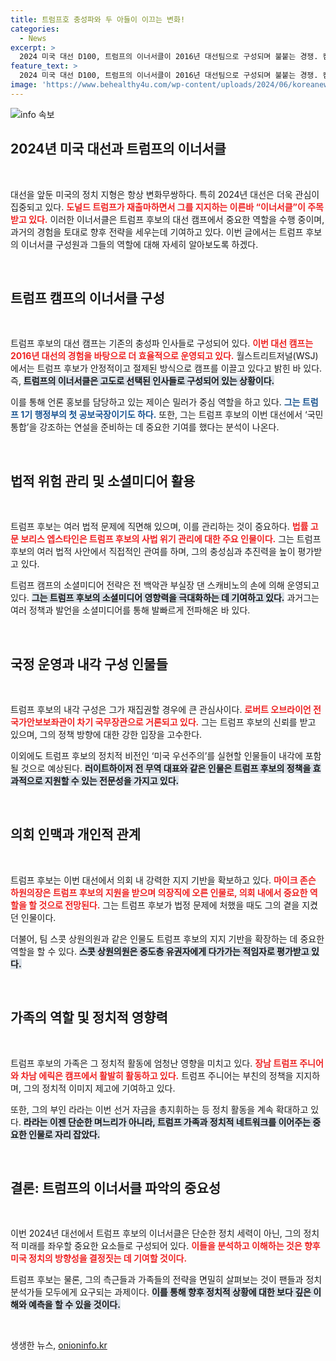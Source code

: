 ```yaml
---
title: 트럼프호 충성파와 두 아들이 이끄는 변화!
categories:
  - News
excerpt: >
  2024 미국 대선 D100, 트럼프의 이너서클이 2016년 대선팀으로 구성되며 불붙는 경쟁. 캠프의 전략과 홍보, 사법대응까지 주도하는 최측근들. 백악관 재집권 땐 미국 우선주의 실행자들이 돌아올까? 클릭해서 자세한 내용을 확인하세요!
feature_text: >
  2024 미국 대선 D100, 트럼프의 이너서클이 2016년 대선팀으로 구성되며 불붙는 경쟁. 캠프의 전략과 홍보, 사법대응까지 주도하는 최측근들. 백악관 재집권 땐 미국 우선주의 실행자들이 돌아올까? 클릭해서 자세한 내용을 확인하세요!
image: 'https://www.behealthy4u.com/wp-content/uploads/2024/06/koreanews.jpg'
---
```


<p><img src="https://www.behealthy4u.com/wp-content/uploads/2024/06/koreanews.jpg" alt="info 속보" /></p>

<h2 data-ke-size="size26">2024년 미국 대선과 트럼프의 이너서클</h2>

<p data-ke-size="size16">&nbsp;</p>

<p>대선을 앞둔 미국의 정치 지형은 항상 변화무쌍하다. 특히 2024년 대선은 더욱 관심이 집중되고 있다. <b><span style="color: #ee2323;">도널드 트럼프가 재출마하면서 그를 지지하는 이른바 “이너서클”이 주목받고 있다.</span></b> 이러한 이너서클은 트럼프 후보의 대선 캠프에서 중요한 역할을 수행 중이며, 과거의 경험을 토대로 향후 전략을 세우는데 기여하고 있다. 이번 글에서는 트럼프 후보의 이너서클 구성원과 그들의 역할에 대해 자세히 알아보도록 하겠다.</p>

<p data-ke-size="size16">&nbsp;</p>

<h2 data-ke-size="size26">트럼프 캠프의 이너서클 구성</h2>

<p data-ke-size="size16">&nbsp;</p>

<p>트럼프 후보의 대선 캠프는 기존의 충성파 인사들로 구성되어 있다. <b><span style="color: #ee2323;">이번 대선 캠프는 2016년 대선의 경험을 바탕으로 더 효율적으로 운영되고 있다.</span></b> 월스트리트저널(WSJ)에서는 트럼프 후보가 안정적이고 절제된 방식으로 캠프를 이끌고 있다고 밝힌 바 있다. 즉, <b><span style="background-color: #21538527;">트럼프의 이너서클은 고도로 선택된 인사들로 구성되어 있는 상황이다.</span></b></p>

<p>이를 통해 언론 홍보를 담당하고 있는 제이슨 밀러가 중심 역할을 하고 있다. <b><span style="color: #1a5490;">그는 트럼프 1기 행정부의 첫 공보국장이기도 하다.</span></b> 또한, 그는 트럼프 후보의 이번 대선에서 ‘국민 통합’을 강조하는 연설을 준비하는 데 중요한 기여를 했다는 분석이 나온다.</p>

<p data-ke-size="size16">&nbsp;</p>

<h2 data-ke-size="size26">법적 위험 관리 및 소셜미디어 활용</h2>

<p data-ke-size="size16">&nbsp;</p>

<p>트럼프 후보는 여러 법적 문제에 직면해 있으며, 이를 관리하는 것이 중요하다. <b><span style="color: #ee2323;">법률 고문 보리스 엡스타인은 트럼프 후보의 사법 위기 관리에 대한 주요 인물이다.</span></b> 그는 트럼프 후보의 여러 법적 사안에서 직접적인 관여를 하며, 그의 충성심과 추진력을 높이 평가받고 있다.</p>

<p>트럼프 캠프의 소셜미디어 전략은 전 백악관 부실장 댄 스캐비노의 손에 의해 운영되고 있다. <b><span style="background-color: #21538527;">그는 트럼프 후보의 소셜미디어 영향력을 극대화하는 데 기여하고 있다.</span></b> 과거그는 여러 정책과 발언을 소셜미디어를 통해 발빠르게 전파해온 바 있다.</p>

<p data-ke-size="size16">&nbsp;</p>

<h2 data-ke-size="size26">국정 운영과 내각 구성 인물들</h2>

<p data-ke-size="size16">&nbsp;</p>

<p>트럼프 후보의 내각 구성은 그가 재집권할 경우에 큰 관심사이다. <b><span style="color: #ee2323;">로버트 오브라이언 전 국가안보보좌관이 차기 국무장관으로 거론되고 있다.</span></b> 그는 트럼프 후보의 신뢰를 받고 있으며, 그의 정책 방향에 대한 강한 입장을 고수한다. </p>

<p>이외에도 트럼프 후보의 정치적 비전인 ‘미국 우선주의’를 실현할 인물들이 내각에 포함될 것으로 예상된다. <b><span style="background-color: #21538527;">러이트하이저 전 무역 대표와 같은 인물은 트럼프 후보의 정책을 효과적으로 지원할 수 있는 전문성을 가지고 있다.</span></b></p>

<p data-ke-size="size16">&nbsp;</p>

<h2 data-ke-size="size26">의회 인맥과 개인적 관계</h2>

<p data-ke-size="size16">&nbsp;</p>

<p>트럼프 후보는 이번 대선에서 의회 내 강력한 지지 기반을 확보하고 있다. <b><span style="color: #ee2323;">마이크 존슨 하원의장은 트럼프 후보의 지원을 받으며 의장직에 오른 인물로, 의회 내에서 중요한 역할을 할 것으로 전망된다.</span></b> 그는 트럼프 후보가 법정 문제에 처했을 때도 그의 곁을 지켰던 인물이다.</p>

<p>더불어, 팀 스콧 상원의원과 같은 인물도 트럼프 후보의 지지 기반을 확장하는 데 중요한 역할을 할 수 있다. <b><span style="background-color: #21538527;">스콧 상원의원은 중도층 유권자에게 다가가는 적임자로 평가받고 있다.</span></b></p>

<p data-ke-size="size16">&nbsp;</p>

<h2 data-ke-size="size26">가족의 역할 및 정치적 영향력</h2>

<p data-ke-size="size16">&nbsp;</p>

<p>트럼프 후보의 가족은 그 정치적 활동에 엄청난 영향을 미치고 있다. <b><span style="color: #ee2323;">장남 트럼프 주니어와 차남 에릭은 캠프에서 활발히 활동하고 있다.</span></b> 트럼프 주니어는 부친의 정책을 지지하며, 그의 정치적 이미지 제고에 기여하고 있다. </p>

<p>또한, 그의 부인 라라는 이번 선거 자금을 총지휘하는 등 정치 활동을 계속 확대하고 있다. <b><span style="background-color: #21538527;">라라는 이젠 단순한 며느리가 아니라, 트럼프 가족과 정치적 네트워크를 이어주는 중요한 인물로 자리 잡았다.</span></b></p>

<p data-ke-size="size16">&nbsp;</p>

<h2 data-ke-size="size26">결론: 트럼프의 이너서클 파악의 중요성</h2>

<p data-ke-size="size16">&nbsp;</p>

<p>이번 2024년 대선에서 트럼프 후보의 이너서클은 단순한 정치 세력이 아닌, 그의 정치적 미래를 좌우할 중요한 요소들로 구성되어 있다. <b><span style="color: #ee2323;">이들을 분석하고 이해하는 것은 향후 미국 정치의 방향성을 결정짓는 데 기여할 것이다.</span></b> </p>

<p>트럼프 후보는 물론, 그의 측근들과 가족들의 전략을 면밀히 살펴보는 것이 팬들과 정치 분석가들 모두에게 요구되는 과제이다. <b><span style="background-color: #21538527;">이를 통해 향후 정치적 상황에 대한 보다 깊은 이해와 예측을 할 수 있을 것이다.</span></b> </p>

<p data-ke-size="size16">&nbsp;</p>
생생한 뉴스, <a href="https://onioninfo.kr" rel="dofollow">onioninfo.kr</a>


